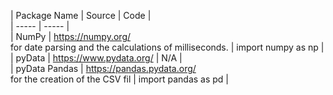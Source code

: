 | Package Name | Source | Code |  
| ----- | ----- |  
| NumPy | https://numpy.org/ <br> for date parsing and the calculations of milliseconds.  |  import numpy as np |  
| pyData | https://www.pydata.org/ | N/A |  
| pyData Pandas | https://pandas.pydata.org/ <br> for the creation of the CSV fil |  import pandas as pd |  

